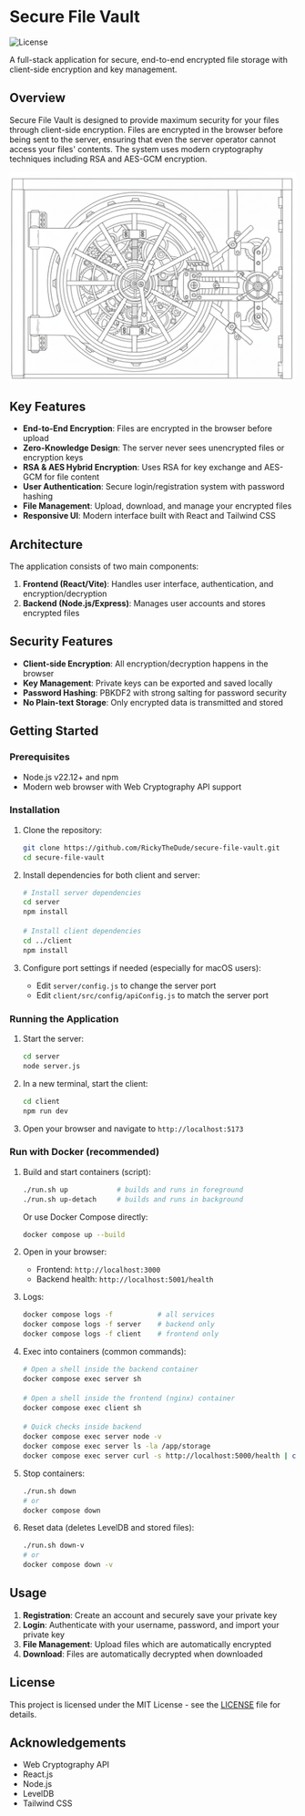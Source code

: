 # Secure File Vault

![License](https://img.shields.io/github/license/RickyTheDude/secure-file-vault)

A full-stack application for secure, end-to-end encrypted file storage with client-side encryption and key management.

## Overview

Secure File Vault is designed to provide maximum security for your files through client-side encryption. Files are encrypted in the browser before being sent to the server, ensuring that even the server operator cannot access your files' contents. The system uses modern cryptography techniques including RSA and AES-GCM encryption.

![Secure File Vault Screenshot](client/src/assets/background_auth.png)

## Key Features

- **End-to-End Encryption**: Files are encrypted in the browser before upload
- **Zero-Knowledge Design**: The server never sees unencrypted files or encryption keys
- **RSA & AES Hybrid Encryption**: Uses RSA for key exchange and AES-GCM for file content
- **User Authentication**: Secure login/registration system with password hashing
- **File Management**: Upload, download, and manage your encrypted files
- **Responsive UI**: Modern interface built with React and Tailwind CSS

## Architecture

The application consists of two main components:

1. **Frontend (React/Vite)**: Handles user interface, authentication, and encryption/decryption
2. **Backend (Node.js/Express)**: Manages user accounts and stores encrypted files

## Security Features

- **Client-side Encryption**: All encryption/decryption happens in the browser
- **Key Management**: Private keys can be exported and saved locally
- **Password Hashing**: PBKDF2 with strong salting for password security
- **No Plain-text Storage**: Only encrypted data is transmitted and stored

## Getting Started

### Prerequisites

- Node.js v22.12+ and npm
- Modern web browser with Web Cryptography API support

### Installation

1. Clone the repository:
   ```bash
   git clone https://github.com/RickyTheDude/secure-file-vault.git
   cd secure-file-vault
   ```

2. Install dependencies for both client and server:
   ```bash
   # Install server dependencies
   cd server
   npm install
   
   # Install client dependencies
   cd ../client
   npm install
   ```

3. Configure port settings if needed (especially for macOS users):
   - Edit `server/config.js` to change the server port
   - Edit `client/src/config/apiConfig.js` to match the server port

### Running the Application

1. Start the server:
   ```bash
   cd server
   node server.js
   ```

2. In a new terminal, start the client:
   ```bash
   cd client
   npm run dev
   ```

3. Open your browser and navigate to `http://localhost:5173`

### Run with Docker (recommended)

1. Build and start containers (script):
   ```bash
   ./run.sh up            # builds and runs in foreground
   ./run.sh up-detach     # builds and runs in background
   ```

   Or use Docker Compose directly:
   ```bash
   docker compose up --build
   ```

2. Open in your browser:
   - Frontend: `http://localhost:3000`
   - Backend health: `http://localhost:5001/health`

3. Logs:
   ```bash
   docker compose logs -f           # all services
   docker compose logs -f server    # backend only
   docker compose logs -f client    # frontend only
   ```

4. Exec into containers (common commands):
   ```bash
   # Open a shell inside the backend container
   docker compose exec server sh

   # Open a shell inside the frontend (nginx) container
   docker compose exec client sh

   # Quick checks inside backend
   docker compose exec server node -v
   docker compose exec server ls -la /app/storage
   docker compose exec server curl -s http://localhost:5000/health | cat
   ```

5. Stop containers:
   ```bash
   ./run.sh down
   # or
   docker compose down
   ```

6. Reset data (deletes LevelDB and stored files):
   ```bash
   ./run.sh down-v
   # or
   docker compose down -v
   ```

## Usage

1. **Registration**: Create an account and securely save your private key
2. **Login**: Authenticate with your username, password, and import your private key
3. **File Management**: Upload files which are automatically encrypted
4. **Download**: Files are automatically decrypted when downloaded

## License

This project is licensed under the MIT License - see the [LICENSE](LICENSE) file for details.


## Acknowledgements

- Web Cryptography API
- React.js
- Node.js
- LevelDB
- Tailwind CSS
